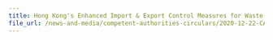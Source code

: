 ```yaml
---
title: Hong Kong's Enhanced Import & Export Control Measures for Waste Paper and Waste Plastics
file_url: /news-and-media/competent-authorities-circulars/2020-12-22-CA.pdf
---
```


